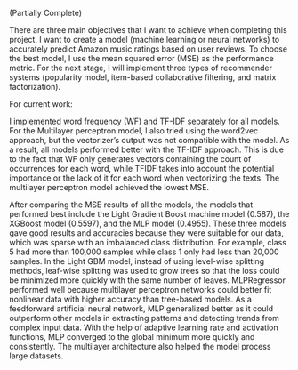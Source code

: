 (Partially Complete)

There are three main objectives that I want to achieve when completing this project. I want to create a model (machine learning or neural networks) to accurately predict Amazon music ratings based on user reviews. To choose the best model, I use the mean squared error (MSE) as the performance metric. For the next stage, I will implement three types of recommender systems (popularity model, item-based collaborative filtering, and matrix factorization). 

For current work:

I implemented word frequency (WF) and TF-IDF separately for all models. For the Multilayer perceptron model, I also tried using the word2vec approach, but the vectorizer’s output was not compatible with the model. As a result, all models performed better with the TF-IDF approach. This is due to the fact that WF only generates vectors containing the count of occurrences for each word, while TFIDF takes into account the potential importance or the lack of it for each word when vectorizing the texts. The multilayer perceptron model achieved the lowest MSE.

After comparing the MSE results of all the models, the models that performed best include the Light Gradient Boost machine model (0.587), the XGBoost model (0.5597), and the MLP model (0.4955). These three models gave good results and accuracies because they were suitable for our data, which was sparse with an imbalanced class distribution. For example, class 5 had more than 100,000 samples while class 1 only had less than 20,000 samples. In the Light GBM model, instead of using level-wise splitting methods, leaf-wise splitting was used to grow trees so that the loss could be minimized more quickly with the same number of leaves. MLPRegressor performed well because multilayer perceptron networks could better fit nonlinear data with higher accuracy than tree-based models. As a feedforward artificial neural network, MLP generalized better as it could outperform other models in extracting patterns and detecting trends from complex input data. With the help of adaptive learning rate and activation functions, MLP converged to the global minimum more quickly and consistently. The multilayer architecture also helped the model process large datasets.
